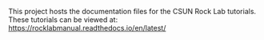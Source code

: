 This project hosts the documentation files for the CSUN Rock Lab tutorials. These tutorials can be viewed at: https://rocklabmanual.readthedocs.io/en/latest/
